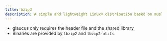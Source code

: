 ```yaml
---
title: bzip2
description: A simple and lightweight Linux® distribution based on musl libc and toybox
---
```


- glaucus only requires the header file and the shared library
- Binaries are provided by `lbzip2` and `lbzip2-utils`
